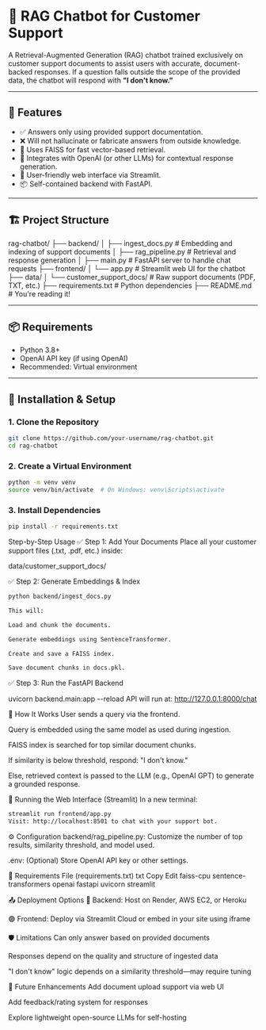 # 🧠 RAG Chatbot for Customer Support

A Retrieval-Augmented Generation (RAG) chatbot trained exclusively on customer support documents to assist users with accurate, document-backed responses. If a question falls outside the scope of the provided data, the chatbot will respond with **"I don't know."**

---

## 🚀 Features

- ✅ Answers only using provided support documentation.
- ❌ Will not hallucinate or fabricate answers from outside knowledge.
- 📁 Uses FAISS for fast vector-based retrieval.
- 🤖 Integrates with OpenAI (or other LLMs) for contextual response generation.
- 💬 User-friendly web interface via Streamlit.
- 📦 Self-contained backend with FastAPI.

---

## 🏗️ Project Structure

rag-chatbot/
├── backend/
│ ├── ingest_docs.py # Embedding and indexing of support documents
│ ├── rag_pipeline.py # Retrieval and response generation
│ ├── main.py # FastAPI server to handle chat requests
├── frontend/
│ └── app.py # Streamlit web UI for the chatbot
├── data/
│ └── customer_support_docs/ # Raw support documents (PDF, TXT, etc.)
├── requirements.txt # Python dependencies
├── README.md # You're reading it!



---

## 📦 Requirements

- Python 3.8+
- OpenAI API key (if using OpenAI)
- Recommended: Virtual environment

---

## 🔧 Installation & Setup

### 1. Clone the Repository


```bash
git clone https://github.com/your-username/rag-chatbot.git
cd rag-chatbot

```
### 2. Create a Virtual Environment

```bash
python -m venv venv
source venv/bin/activate  # On Windows: venv\Scripts\activate

```
### 3. Install Dependencies
```bash
pip install -r requirements.txt

```

Step-by-Step Usage
✅ Step 1: Add Your Documents
Place all your customer support files (.txt, .pdf, etc.) inside:

data/customer_support_docs/

✅ Step 2: Generate Embeddings & Index
```bash
python backend/ingest_docs.py

This will:

Load and chunk the documents.

Generate embeddings using SentenceTransformer.

Create and save a FAISS index.

Save document chunks in docs.pkl.


```

✅ Step 3: Run the FastAPI Backend

uvicorn backend.main:app --reload
API will run at: http://127.0.0.1:8000/chat


🧠 How It Works
User sends a query via the frontend.

Query is embedded using the same model as used during ingestion.

FAISS index is searched for top similar document chunks.

If similarity is below threshold, respond: "I don't know."

Else, retrieved context is passed to the LLM (e.g., OpenAI GPT) to generate a grounded response.


💬 Running the Web Interface (Streamlit)
In a new terminal:

```bash
streamlit run frontend/app.py
Visit: http://localhost:8501 to chat with your support bot.

```

⚙️ Configuration
backend/rag_pipeline.py: Customize the number of top results, similarity threshold, and model used.

.env: (Optional) Store OpenAI API key or other settings.


📁 Requirements File (requirements.txt)
txt
Copy
Edit
faiss-cpu
sentence-transformers
openai
fastapi
uvicorn
streamlit


📤 Deployment Options
🔵 Backend: Host on Render, AWS EC2, or Heroku

🟢 Frontend: Deploy via Streamlit Cloud or embed in your site using iframe


🛡️ Limitations
Can only answer based on provided documents

Responses depend on the quality and structure of ingested data

"I don't know" logic depends on a similarity threshold—may require tuning


🧠 Future Enhancements
Add document upload support via web UI

Add feedback/rating system for responses

Explore lightweight open-source LLMs for self-hosting


